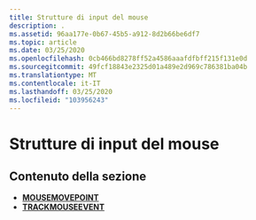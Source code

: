 ```yaml
---
title: Strutture di input del mouse
description: .
ms.assetid: 96aa177e-0b67-45b5-a912-8d2b66be6df7
ms.topic: article
ms.date: 03/25/2020
ms.openlocfilehash: 0cb466bd8278ff52a4586aaafdfbff215f131e0d
ms.sourcegitcommit: 49fcf18843e2325d01a489e2d969c786381ba04b
ms.translationtype: MT
ms.contentlocale: it-IT
ms.lasthandoff: 03/25/2020
ms.locfileid: "103956243"
---
```

# <a name="mouse-input-structures"></a>Strutture di input del mouse

## <a name="in-this-section"></a>Contenuto della sezione

- [**MOUSEMOVEPOINT**](/windows/win32/api/winuser/ns-winuser-mousemovepoint)
- [**TRACKMOUSEEVENT**](/windows/win32/api/winuser/ns-winuser-trackmouseevent)
